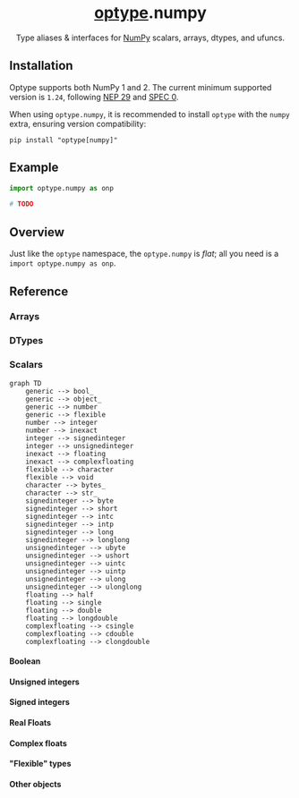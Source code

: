 <h1 align="center">
    <a href="https://github.com/jorenham/optype">optype</a>.numpy
</h1>

<p align="center">
    Type aliases & interfaces for
    <a href="https://github.com/numpy/numpy">NumPy</a> scalars, arrays, dtypes,
    and ufuncs.
</p>

## Installation

Optype supports both NumPy 1 and 2.
The current minimum supported version is `1.24`,
following [NEP 29][NEP29] and [SPEC 0][SPEC0].

When using `optype.numpy`, it is recommended to install `optype` with the
`numpy` extra, ensuring version compatibility:

```shell
pip install "optype[numpy]"
```

[NEP29]: https://numpy.org/neps/nep-0029-deprecation_policy.html
[SPEC0]: https://scientific-python.org/specs/spec-0000/

## Example

```python
import optype.numpy as onp

# TODO
```

## Overview

Just like the `optype` namespace, the `optype.numpy` is *flat*; all you need
is a `import optype.numpy as onp`.

## Reference

<!-- TOOD: TOC -->

### Arrays

<!-- TOOD: Array[S: tuple[int, ...], T: np.generic = Any] -->
<!-- TOOD: ArgArray -->

<!-- TOOD: "low-level": CanArray* and HasArray* -->

### DTypes

<!-- TOOD: DType[T: np.generic = Any] -->
<!-- TOOD: ArgDType[T: np.generic = Any] -->
<!-- TOOD: HasDType[DT: np.dtype[Any] = Any] -->

### Scalars

<!-- TOOD: Scalar[T: object, N: int = Any] -->

```mermaid
graph TD
    generic --> bool_
    generic --> object_
    generic --> number
    generic --> flexible
    number --> integer
    number --> inexact
    integer --> signedinteger
    integer --> unsignedinteger
    inexact --> floating
    inexact --> complexfloating
    flexible --> character
    flexible --> void
    character --> bytes_
    character --> str_
    signedinteger --> byte
    signedinteger --> short
    signedinteger --> intc
    signedinteger --> intp
    signedinteger --> long
    signedinteger --> longlong
    unsignedinteger --> ubyte
    unsignedinteger --> ushort
    unsignedinteger --> uintc
    unsignedinteger --> uintp
    unsignedinteger --> ulong
    unsignedinteger --> ulonglong
    floating --> half
    floating --> single
    floating --> double
    floating --> longdouble
    complexfloating --> csingle
    complexfloating --> cdouble
    complexfloating --> clongdouble
```

<!-- TOOD: Any* (top-down: bool, unsigned/signed ints, floats, etc) -->

#### Boolean

#### Unsigned integers

#### Signed integers

#### Real Floats

#### Complex floats

#### "Flexible" types

#### Other objects
